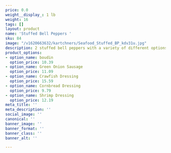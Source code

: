 ```yaml
---
price: 0.0
weight__display_: 1 lb
weight: 16
tags: []
layout: product
name: 'Stuffed Bell Peppers '
sku: 84
image: "/v1620663632/kartchners/Seafood_Stuffed_BP_kdv31u.jpg"
description: 2 stuffed bell peppers with a variety of different options
product_options:
- option_name: boudin
  option_price: 10.39
- option_name: Green Onion Sausage
  option_price: 11.09
- option_name: Crawfish Dressing
  option_price: 15.59
- option_name: Cornbread Dressing
  option_price: 9.79
- option_name: Shrimp Dressing
  option_price: 12.19
meta_title: ''
meta_description: ''
social_image: ''
canonical: ''
banner_image: ''
banner_format: ''
banner_class: ''
banner_alt: ''

---
```

